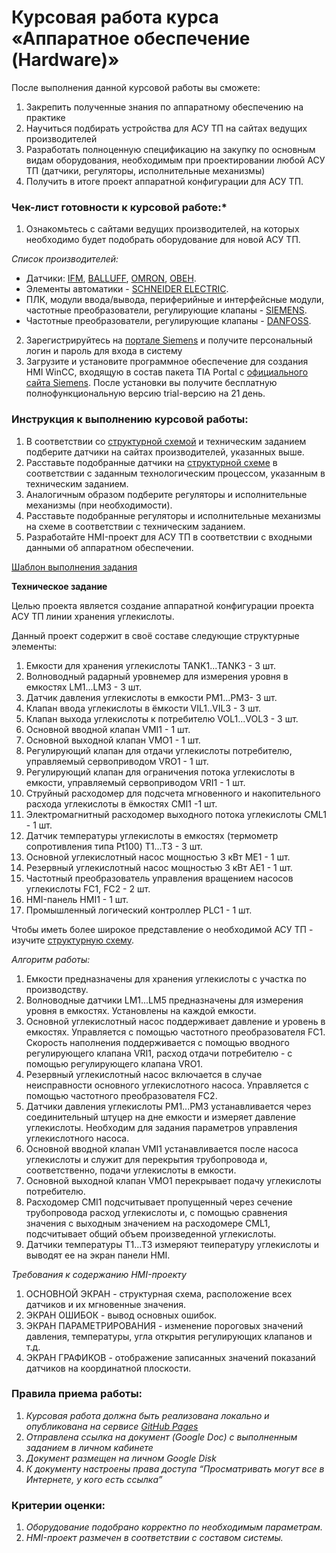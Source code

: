 # Курсовая работа курса «Аппаратное обеспечение (Hardware)»

После выполнения данной курсовой работы вы сможете:
1. Закрепить полученные знания по аппаратному обеспечению на практике
2. Научиться подбирать устройства для АСУ ТП на сайтах ведущих производителей
3. Разработать полноценную спецификацию на закупку по основным видам оборудования, необходимым при проектировании любой АСУ ТП (датчики, регуляторы, исполнительные механизмы)
4. Получить в итоге проект аппаратной конфигурации для АСУ ТП.

### Чек-лист готовности к курсовой работе:*

1. Ознакомьтесь с сайтами ведущих производителей, на которых необходимо будет подобрать оборудование для новой АСУ ТП. 

*Список производителей:*
- Датчики: [IFM](https://www.ifm.com/ru/ru), [BALLUFF](https://www.balluff.com/ru-ru), [OMRON](https://industrial.omron.ru/ru/home), [ОВЕН](https://owen.ru/).
- Элементы автоматики - [SCHNEIDER ELECTRIC](https://www.se.com/ru/ru/). 
- ПЛК, модули ввода/вывода, периферийные и интерфейсные модули, частотные преобразователи, регулирующие клапаны - [SIEMENS](https://mall.industry.siemens.com/goos/WelcomePage.aspx?regionUrl=/ru&language=ru).
- Частотные преобразователи, регулирующие клапаны - [DANFOSS](https://www.danfoss.com/ru-ru/).

2. Зарегистрируйтесь на [портале Siemens](https://mall.industry.siemens.com/goos/WelcomePage.aspx?regionUrl=/ru&language=ru) и получите персональный логин и пароль для входа в систему
3. Загрузите и установите программное обеспечение для создания HMI WinCC, входящую в состав пакета TIA Portal с [официального сайта Siemens](). После установки вы получите бесплатную полнофункциональную версию trial-версию на 21 день.

### Инструкция к выполнению курсовой работы:

1. В соответствии со [структурной схемой]() и техническим заданием подберите датчики на сайтах производителей, указанных выше.
2. Расставьте подобранные датчики на [структурной схеме]() в соответствии с заданным технологическим процессом, указанным в техническим заданием.
3. Аналогичным образом подберите регуляторы и исполнительные механизмы (при необходимости).
4. Расставьте подобранные регуляторы и исполнительные механизмы на схеме в соответствии с техническим заданием.
5. Разработайте HMI-проект для АСУ ТП в соответствии с входными данными об аппаратном обеспечении.

[Шаблон выполнения задания]()

**Техническое задание**

Целью проекта является создание аппаратной конфигурации проекта АСУ ТП линии хранения углекислоты. 

Данный проект содержит в своё составе следующие структурные элементы:

1. Емкости для хранения углекислоты TANK1...TANK3 - 3 шт.
2. Волноводный радарный уровнемер для измерения уровня в емкостях LM1...LM3 - 3 шт.
3. Датчик давления углекислоты в емкости PM1...PM3- 3 шт.
4. Клапан ввода углекислоты в ёмкости VIL1..VIL3 - 3 шт.
5. Клапан выхода углекислоты к потребителю VOL1...VOL3 - 3 шт.
6. Основной вводной клапан VMI1 - 1 шт.
7. Основной выходной клапан VMO1 - 1 шт.
8. Регулирующий клапан для отдачи углекислоты потребителю, управляемый сервоприводом VRO1 - 1 шт.
9. Регулирующий клапан для ограничения потока углекислоты в емкости, управляемый сервоприводом VRI1 - 1 шт.
10. Струйный расходомер для подсчета мгновенного и накопительного расхода углекислоты в ёмкостях CMI1 -1 шт.
11. Электромагнитный расходомер выходного потока углекислоты CML1 - 1 шт.
12. Датчик температуры углекислоты в емкостях (термометр сопротивления типа Pt100) T1...T3 - 3 шт.
13. Основной углекислотный насос мощностью 3 кВт ME1 - 1 шт.
14. Резервный углекислотный насос мощностью 3 кВт AE1 - 1 шт.
15. Частотный преобразователь управления вращением насосов углекислоты FC1, FC2 - 2 шт.
16. HMI-панель HMI1 - 1 шт.
17. Промышленный логический контроллер PLC1 - 1 шт.

Чтобы иметь более широкое представление о необходимой АСУ ТП - изучите [структурную схему]().

*Алгоритм работы:*

1. Емкости предназначены для хранения углекислоты с участка по производству.
2. Волноводные датчики LM1...LM5 предназначены для измерения уровня в емкостях. Установлены на каждой емкости.
3. Основной углекислотный насос поддерживает давление и уровень в емкостях. Управляется с помощью частотного преобразователя FC1. Скорость наполнения поддерживается с помощью вводного регулирующего клапана VRI1, расход отдачи потребителю - с помощью регулирующего клапана VRO1.
4. Резервный углекислотный насос включается в случае неисправности основного углекислотного насоса. Управляется с помощью частотного преобразователя FC2.
5. Датчики давления углекислоты PM1...PM3 устанавливается через соединительный штуцер на дне емкости и измеряет давление углекислоты. Необходим для задания параметров управления углекислотного насоса.
6. Основной вводной клапан VMI1 устанавливается после насоса углекислоты и служит для перекрытия трубопровода и, соответственно, подачи углекислоты в емкости.
7. Основной выходной клапан VMO1 перекрывает подачу углекислоты потребителю.
8. Расходомер CMI1 подсчитывает пропущенный через сечение трубопровода расход углекислоты и, с помощью сравнения значения с выходным значением на расходомере CML1, подсчитывает общий объем произведенной углекислоты.
9. Датчики температуры T1...T3 измеряют теипературу углекислоты и выводят ее на экран панели HMI.

*Требования к содержанию HMI-проекту*

1. ОСНОВНОЙ ЭКРАН - структурная схема, расположение всех датчиков и их мгновенные значения.
2. ЭКРАН ОШИБОК - вывод основных ошибок.
3. ЭКРАН ПАРАМЕТРИРОВАНИЯ - изменение пороговых значений давления, температуры, угла открытия регулирующих клапанов и т.д.
4. ЭКРАН ГРАФИКОВ - отображение записанных значений показаний датчиков на координатной плоскости. 
### Правила приема работы:

1. *Курсовая работа должна быть реализована локально и опубликована на сервисе [GitHub Pages](https://pages.github.com/)*
2. *Отправлена ссылка на документ (Google Doc) с выполненным заданием в личном кабинете*
3. *Документ размещен на личном Google Disk*
4. *К документу настроены права доступа “Просматривать могут все в Интернете, у кого есть ссылка”*

### Критерии оценки:

1. *Оборудование подобрано корректно по необходимым параметрам.*
2. *HMI-проект размечен в соответствии с составом системы.*
